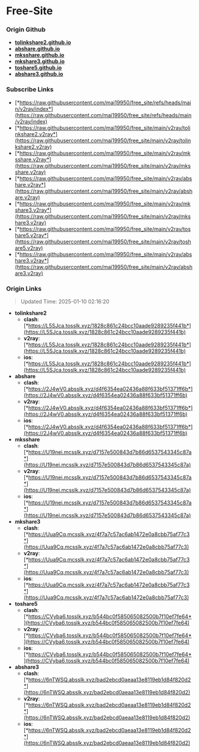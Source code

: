 # Free-Site

### Origin Github

- [**tolinkshare2.github.io**](https://github.com/tolinkshare2/tolinkshare2.github.io)
- [**abshare.github.io**](https://github.com/abshare/abshare.github.io)
- [**mksshare.github.io**](https://github.com/mksshare/mksshare.github.io)
- [**mkshare3.github.io**](https://github.com/mkshare3/mkshare3.github.io)
- [**toshare5.github.io**](https://github.com/toshare5/toshare5.github.io)
- [**abshare3.github.io**](https://github.com/abshare3/abshare3.github.io)

### Subscribe Links

- [*https://raw.githubusercontent.com/mai19950/free_site/refs/heads/main/v2ray/index*](https://raw.githubusercontent.com/mai19950/free_site/refs/heads/main/v2ray/index)
- [*https://raw.githubusercontent.com/mai19950/free_site/main/v2ray/tolinkshare2.v2ray*](https://raw.githubusercontent.com/mai19950/free_site/main/v2ray/tolinkshare2.v2ray)
- [*https://raw.githubusercontent.com/mai19950/free_site/main/v2ray/mksshare.v2ray*](https://raw.githubusercontent.com/mai19950/free_site/main/v2ray/mksshare.v2ray)
- [*https://raw.githubusercontent.com/mai19950/free_site/main/v2ray/abshare.v2ray*](https://raw.githubusercontent.com/mai19950/free_site/main/v2ray/abshare.v2ray)
- [*https://raw.githubusercontent.com/mai19950/free_site/main/v2ray/mkshare3.v2ray*](https://raw.githubusercontent.com/mai19950/free_site/main/v2ray/mkshare3.v2ray)
- [*https://raw.githubusercontent.com/mai19950/free_site/main/v2ray/toshare5.v2ray*](https://raw.githubusercontent.com/mai19950/free_site/main/v2ray/toshare5.v2ray)
- [*https://raw.githubusercontent.com/mai19950/free_site/main/v2ray/abshare3.v2ray*](https://raw.githubusercontent.com/mai19950/free_site/main/v2ray/abshare3.v2ray)

### Origin Links

> Updated Time: 2025-01-10 02:16:20

- **tolinkshare2**
  - **clash**: [*https://L5SJca.tosslk.xyz/1828c861c24bcc10aade9289235f441b*](https://L5SJca.tosslk.xyz/1828c861c24bcc10aade9289235f441b)
  - **v2ray**: [*https://L5SJca.tosslk.xyz/1828c861c24bcc10aade9289235f441b*](https://L5SJca.tosslk.xyz/1828c861c24bcc10aade9289235f441b)
  - **ios**: [*https://L5SJca.tosslk.xyz/1828c861c24bcc10aade9289235f441b*](https://L5SJca.tosslk.xyz/1828c861c24bcc10aade9289235f441b)
- **abshare**
  - **clash**: [*https://2J4wV0.absslk.xyz/d4f6354ea02436a88f633bf51371ff6b*](https://2J4wV0.absslk.xyz/d4f6354ea02436a88f633bf51371ff6b)
  - **v2ray**: [*https://2J4wV0.absslk.xyz/d4f6354ea02436a88f633bf51371ff6b*](https://2J4wV0.absslk.xyz/d4f6354ea02436a88f633bf51371ff6b)
  - **ios**: [*https://2J4wV0.absslk.xyz/d4f6354ea02436a88f633bf51371ff6b*](https://2J4wV0.absslk.xyz/d4f6354ea02436a88f633bf51371ff6b)
- **mksshare**
  - **clash**: [*https://U19nei.mcsslk.xyz/d7157e500843d7b86d6537543345c87a*](https://U19nei.mcsslk.xyz/d7157e500843d7b86d6537543345c87a)
  - **v2ray**: [*https://U19nei.mcsslk.xyz/d7157e500843d7b86d6537543345c87a*](https://U19nei.mcsslk.xyz/d7157e500843d7b86d6537543345c87a)
  - **ios**: [*https://U19nei.mcsslk.xyz/d7157e500843d7b86d6537543345c87a*](https://U19nei.mcsslk.xyz/d7157e500843d7b86d6537543345c87a)
- **mkshare3**
  - **clash**: [*https://Uua9Cq.mcsslk.xyz/4f7a7c57ac6ab1472e0a8cbb75af77c3*](https://Uua9Cq.mcsslk.xyz/4f7a7c57ac6ab1472e0a8cbb75af77c3)
  - **v2ray**: [*https://Uua9Cq.mcsslk.xyz/4f7a7c57ac6ab1472e0a8cbb75af77c3*](https://Uua9Cq.mcsslk.xyz/4f7a7c57ac6ab1472e0a8cbb75af77c3)
  - **ios**: [*https://Uua9Cq.mcsslk.xyz/4f7a7c57ac6ab1472e0a8cbb75af77c3*](https://Uua9Cq.mcsslk.xyz/4f7a7c57ac6ab1472e0a8cbb75af77c3)
- **toshare5**
  - **clash**: [*https://CVyba6.tosslk.xyz/b544bc0f585065082500b7f10ef7fe64*](https://CVyba6.tosslk.xyz/b544bc0f585065082500b7f10ef7fe64)
  - **v2ray**: [*https://CVyba6.tosslk.xyz/b544bc0f585065082500b7f10ef7fe64*](https://CVyba6.tosslk.xyz/b544bc0f585065082500b7f10ef7fe64)
  - **ios**: [*https://CVyba6.tosslk.xyz/b544bc0f585065082500b7f10ef7fe64*](https://CVyba6.tosslk.xyz/b544bc0f585065082500b7f10ef7fe64)
- **abshare3**
  - **clash**: [*https://6nTWSQ.absslk.xyz/bad2ebcd0aeaa13e8119eb1d84f820d2*](https://6nTWSQ.absslk.xyz/bad2ebcd0aeaa13e8119eb1d84f820d2)
  - **v2ray**: [*https://6nTWSQ.absslk.xyz/bad2ebcd0aeaa13e8119eb1d84f820d2*](https://6nTWSQ.absslk.xyz/bad2ebcd0aeaa13e8119eb1d84f820d2)
  - **ios**: [*https://6nTWSQ.absslk.xyz/bad2ebcd0aeaa13e8119eb1d84f820d2*](https://6nTWSQ.absslk.xyz/bad2ebcd0aeaa13e8119eb1d84f820d2)
